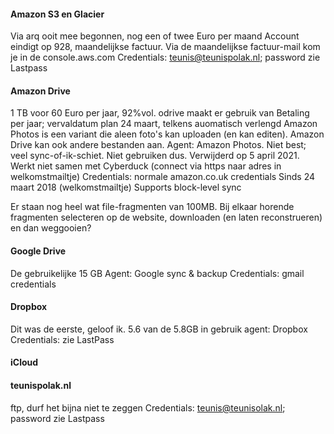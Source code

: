 #### Amazon S3 en Glacier
Via arq ooit mee begonnen, nog een of twee Euro per maand
Account eindigt op 928, maandelijkse factuur.
Via de maandelijkse factuur-mail kom je in de console.aws.com
Credentials: teunis@teunispolak.nl; password zie Lastpass

#### Amazon Drive
1 TB voor 60 Euro per jaar, 92%vol. odrive maakt er gebruik van
Betaling per jaar; vervaldatum plan 24 maart, telkens auomatisch verlengd
Amazon Photos is een variant die aleen foto's kan uploaden (en kan editen). Amazon Drive kan ook andere bestanden aan.
Agent: Amazon Photos. Niet best; veel sync-of-ik-schiet. Niet gebruiken dus. Verwijderd op 5 april 2021.
Werkt niet samen met Cyberduck (connect via https naar adres in welkomstmailtje)
Credentials: normale amazon.co.uk credentials
Sinds 24 maart 2018 (welkomstmailtje)
Supports block-level sync

Er staan nog heel wat file-fragmenten van 100MB. Bij elkaar horende fragmenten selecteren op de website, downloaden (en laten reconstrueren) en dan weggooien?

#### Google Drive
De gebruikelijke 15 GB
Agent: Google sync & backup
Credentials: gmail credentials

#### Dropbox
Dit was de eerste, geloof ik. 5.6 van de 5.8GB in gebruik
agent: Dropbox
Credentials: zie LastPass

#### iCloud

#### teunispolak.nl
ftp, durf het bijna niet te zeggen
Credentials: teunis@teunisolak.nl; password zie Lastpass
